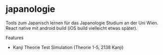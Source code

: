# japanologie
Tools zum Japanisch lernen für das Japanologie Studium an der Uni Wien.
React native mit android build (iOS build vielleicht etwas später).

Features
* Kanji Theorie Test Simulation (Theorie 1-5, 2138 Kanji)
